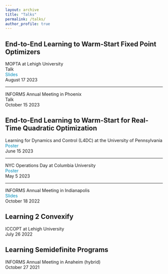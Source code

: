 ```yaml
---
layout: archive
title: "Talks"
permalink: /talks/
author_profile: true
---
```


<style>
a:link {
  color: #008CBA;
  background-color: white;
  text-decoration: none;
}
a:visited {
  color: #008CBA;
  background-color: white;
  text-decoration: none;
}
a:hover {
  color: #008CBA;
  background-color: white;
  text-decoration: none;
}
a:active {
  color: #008CBA;
  background-color: white;
  text-decoration: none;
}
</style>

## End-to-End Learning to Warm-Start Fixed Point Optimizers
MOPTA at Lehigh University\
Talk\
<a href="{{rajivsambharya.github.io}}/slides/mopta2023_v3.pdf" download>
  Slides
</a>\
August 17 2023

---

INFORMS Annual Meeting in Phoenix\
Talk\
October 15 2023



## End-to-End Learning to Warm-Start for Real-Time Quadratic Optimization
Learning for Dynamics and Control (L4DC) at the University of Pennsylvania\
<a href="{{rajivsambharya.github.io}}/slides/l2ws_l4dc.pdf" download>
  Poster
</a>\
June 15 2023

---

NYC Operations Day at Columbia University\
<a href="{{rajivsambharya.github.io}}/slides/l2ws_nyc_ops_website.pdf" download>
  Poster
</a>\
May 5 2023

---

INFORMS Annual Meeting in Indianapolis\
<a href="{{rajivsambharya.github.io}}/slides/informs22.pdf" download>
  Slides
</a>\
October 18 2022


## Learning 2 Convexify
ICCOPT at Lehigh University\
July 26 2022

## Learning Semidefinite Programs
INFORMS Annual Meeting in Anaheim (hybrid)\
October 27 2021



